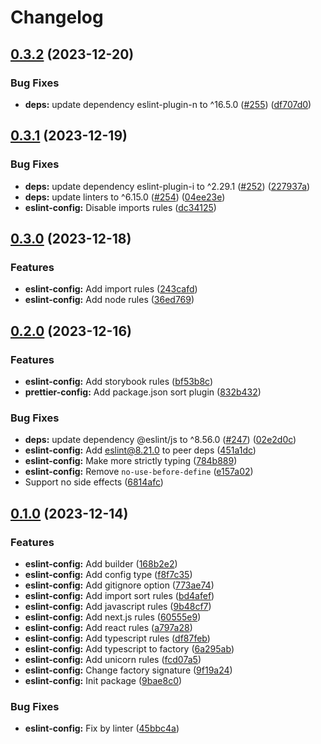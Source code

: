 # Changelog

## [0.3.2](https://github.com/shun-shobon/configs/compare/eslint-config-v0.3.1...eslint-config-v0.3.2) (2023-12-20)


### Bug Fixes

* **deps:** update dependency eslint-plugin-n to ^16.5.0 ([#255](https://github.com/shun-shobon/configs/issues/255)) ([df707d0](https://github.com/shun-shobon/configs/commit/df707d0ed1f41e459b55c909a67b60a3e9adcc91))

## [0.3.1](https://github.com/shun-shobon/configs/compare/eslint-config-v0.3.0...eslint-config-v0.3.1) (2023-12-19)


### Bug Fixes

* **deps:** update dependency eslint-plugin-i to ^2.29.1 ([#252](https://github.com/shun-shobon/configs/issues/252)) ([227937a](https://github.com/shun-shobon/configs/commit/227937a250dbc3de34a1bb4d64667e99b7ae58aa))
* **deps:** update linters to ^6.15.0 ([#254](https://github.com/shun-shobon/configs/issues/254)) ([04ee23e](https://github.com/shun-shobon/configs/commit/04ee23e70b642045ee595c0c1d758b156f27a59b))
* **eslint-config:** Disable imports rules ([dc34125](https://github.com/shun-shobon/configs/commit/dc34125d6b554171815ea792f117664a8416b2e7))

## [0.3.0](https://github.com/shun-shobon/configs/compare/eslint-config-v0.2.0...eslint-config-v0.3.0) (2023-12-18)


### Features

* **eslint-config:** Add import rules ([243cafd](https://github.com/shun-shobon/configs/commit/243cafd3fbe47a2e479a488a6600ffd653b9f86a))
* **eslint-config:** Add node rules ([36ed769](https://github.com/shun-shobon/configs/commit/36ed76912cbb22498d2c1fd5b6eed2aa18cf8766))

## [0.2.0](https://github.com/shun-shobon/configs/compare/eslint-config-v0.1.0...eslint-config-v0.2.0) (2023-12-16)


### Features

* **eslint-config:** Add storybook rules ([bf53b8c](https://github.com/shun-shobon/configs/commit/bf53b8c4a27e539946470ef513d486f64d947543))
* **prettier-config:** Add package.json sort plugin ([832b432](https://github.com/shun-shobon/configs/commit/832b432aa9b01ebaa03cdeaf160c6e64bd7474bc))


### Bug Fixes

* **deps:** update dependency @eslint/js to ^8.56.0 ([#247](https://github.com/shun-shobon/configs/issues/247)) ([02e2d0c](https://github.com/shun-shobon/configs/commit/02e2d0cd0b2b54218e8aacea99fc3f04e81552f2))
* **eslint-config:** Add eslint@8.21.0 to peer deps ([451a1dc](https://github.com/shun-shobon/configs/commit/451a1dc88abb3b71cc0831239660ab117311c0e4))
* **eslint-config:** Make more strictly typing ([784b889](https://github.com/shun-shobon/configs/commit/784b889a94a47d0f06d5a6624502b9a8f73b6b81))
* **eslint-config:** Remove `no-use-before-define` ([e157a02](https://github.com/shun-shobon/configs/commit/e157a02d7d652456af2d125f20b51ed386670e46))
* Support no side effects ([6814afc](https://github.com/shun-shobon/configs/commit/6814afc6b22e668ce9fa1368d693f17138bd7ee8))

## [0.1.0](https://github.com/shun-shobon/eslint-config/compare/eslint-config-v0.0.1...eslint-config-v0.1.0) (2023-12-14)


### Features

* **eslint-config:** Add builder ([168b2e2](https://github.com/shun-shobon/eslint-config/commit/168b2e273e1ec6416874be42d830d4e1beee4afa))
* **eslint-config:** Add config type ([f8f7c35](https://github.com/shun-shobon/eslint-config/commit/f8f7c35ffdd16c313ae9fc0ae5fef332f30ce304))
* **eslint-config:** Add gitignore option ([773ae74](https://github.com/shun-shobon/eslint-config/commit/773ae740debb9f5db64b061d93c95595cb594c40))
* **eslint-config:** Add import sort rules ([bd4afef](https://github.com/shun-shobon/eslint-config/commit/bd4afef7be31c6866d15032e7b0d2e5e9329cbe9))
* **eslint-config:** Add javascript rules ([9b48cf7](https://github.com/shun-shobon/eslint-config/commit/9b48cf78d570084da0712ccb77b1c7f51074aec8))
* **eslint-config:** Add next.js rules ([60555e9](https://github.com/shun-shobon/eslint-config/commit/60555e941274465f7d39a5ebb48b2590b8d8ea32))
* **eslint-config:** Add react rules ([a797a28](https://github.com/shun-shobon/eslint-config/commit/a797a2841e1cd26fde50b53cd96dc417652afb80))
* **eslint-config:** Add typescript rules ([df87feb](https://github.com/shun-shobon/eslint-config/commit/df87febc37339b5e1f0f15ac404952df50d246e1))
* **eslint-config:** Add typescript to factory ([6a295ab](https://github.com/shun-shobon/eslint-config/commit/6a295ab2d625e47e513538a74ee6492f9180f6f1))
* **eslint-config:** Add unicorn rules ([fcd07a5](https://github.com/shun-shobon/eslint-config/commit/fcd07a560d9e17ac66edd49b9d5fef5bb56839b1))
* **eslint-config:** Change factory signature ([9f19a24](https://github.com/shun-shobon/eslint-config/commit/9f19a241385e90ac176dc1e7b0ebd46e286e998d))
* **eslint-config:** Init package ([9bae8c0](https://github.com/shun-shobon/eslint-config/commit/9bae8c074a0fa44755056129fba4d1102ad757a1))


### Bug Fixes

* **eslint-config:** Fix by linter ([45bbc4a](https://github.com/shun-shobon/eslint-config/commit/45bbc4a990edaf8fd4b6db679e62cd4d3c8a35a3))
